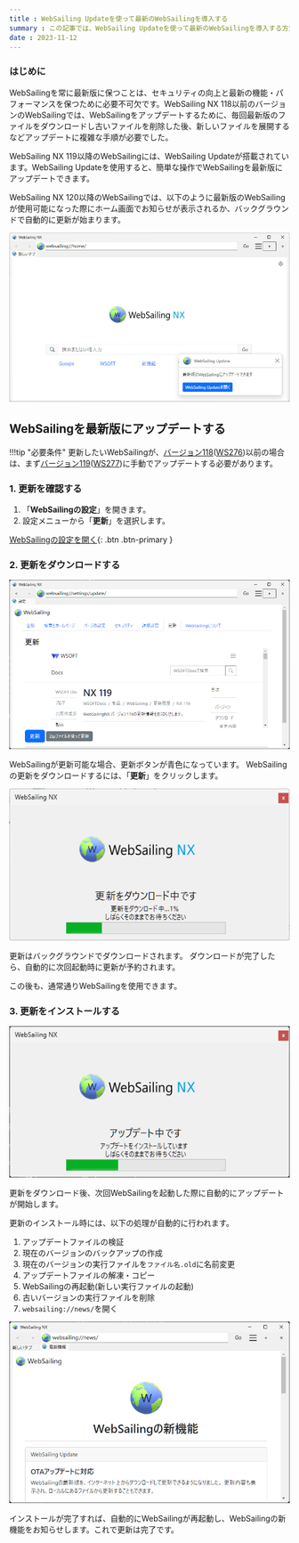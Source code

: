 ```yaml
---
title : WebSailing Updateを使って最新のWebSailingを導入する
summary : この記事では、WebSailing Updateを使って最新のWebSailingを導入する方法について説明します。
date : 2023-11-12
---
```


### はじめに
WebSailingを常に最新版に保つことは、セキュリティの向上と最新の機能・パフォーマンスを保つために必要不可欠です。WebSailing NX 118以前のバージョンのWebSailingでは、WebSailingをアップデートするために、毎回最新版のファイルをダウンロードし古いファイルを削除した後、新しいファイルを展開するなどアップデートに複雑な手順が必要でした。

WebSailing NX 119以降のWebSailingには、WebSailing Updateが搭載されています。WebSailing Updateを使用すると、簡単な操作でWebSailingを最新版にアップデートできます。

WebSailing NX 120以降のWebSailingでは、以下のように最新版のWebSailingが使用可能になった際にホーム画面でお知らせが表示されるか、バックグラウンドで自動的に更新が始まります。

![お知らせ](./media/6.png)

## WebSailingを最新版にアップデートする
!!!tip "必要条件"
    更新したいWebSailingが、[バージョン118](./1180.md)([WS276](https://download.wsoft.ws/WS00276))以前の場合は、まず[バージョン119](./1190.md)([WS277](https://download.wsoft.ws/WS00277))に手動でアップデートする必要があります。

### 1. 更新を確認する

1. 「**WebSailingの設定**」を開きます。
2. 設定メニューから「**更新**」を選択します。

[WebSailingの設定を開く](websailing://settings/update/){: .btn .btn-primary }

### 2. 更新をダウンロードする
![WebSailingの設定](./media/7.png)

WebSailingが更新可能な場合、更新ボタンが青色になっています。
WebSailingの更新をダウンロードするには、「**更新**」をクリックします。

![更新をダウンロード](./media/8.png)

更新はバックグラウンドでダウンロードされます。
ダウンロードが完了したら、自動的に次回起動時に更新が予約されます。

この後も、通常通りWebSailingを使用できます。

### 3. 更新をインストールする
![アップデートをインストール](./media/9.png)

更新をダウンロード後、次回WebSailingを起動した際に自動的にアップデートが開始します。

更新のインストール時には、以下の処理が自動的に行われます。

1. アップデートファイルの検証
2. 現在のバージョンのバックアップの作成
3. 現在のバージョンの実行ファイルを`ファイル名.old`に名前変更
4. アップデートファイルの解凍・コピー
5. WebSailingの再起動(新しい実行ファイルの起動)
6. 古いバージョンの実行ファイルを削除
7. `websailing://news/`を開く

![新機能](./media/10.png)

インストールが完了すれば、自動的にWebSailingが再起動し、WebSailingの新機能をお知らせします。これで更新は完了です。

